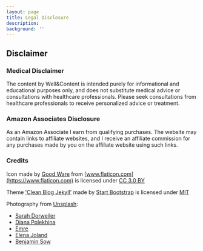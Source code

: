 ```yaml
---
layout: page
title: Legal Disclosure
description: 
background: ''
---
```


## Disclaimer

### Medical Disclaimer

The content by Well&Content is intended purely for informational and educational purposes only, and does not substitute medical advice or consultations with healthcare professionals. Please seek consultations from healthcare professionals to receive personalized advice or treatment.

### Amazon Associates Disclosure

As an Amazon Associate I earn from qualifying purchases. The website may contain links to affiliate websites, and I receive an affiliate commission for any purchases made by you on the affiliate website using such links.

### Credits

Icon made by [Good Ware](https://www.flaticon.com/authors/good-ware) from [www.flaticon.com](https://www.flaticon.com) is licensed under [CC 3.0 BY](https://creativecommons.org/licenses/by/3.0/)

Theme ['Clean Blog Jekyll'](https://startbootstrap.com/theme/clean-blog-jekyll) made by [Start Bootstrap](https://startbootstrap.com/) is licensed under [MIT](https://github.com/StartBootstrap/startbootstrap-clean-blog-jekyll/blob/master/LICENSE)

Photography from [Unsplash](https://unsplash.com/):
* [Sarah Dorweiler](https://unsplash.com/@sarahdorweiler)
* [Diana Polekhina](https://unsplash.com/@diana_pole)
* [Emre](https://unsplash.com/@reo)
* [Elena Joland](https://unsplash.com/@labf)
* [Benjamin Sow](https://unsplash.com/@bensow)

<!--
* [JESHOOTS](https://unsplash.com/@jeshoots)
* [Roberto Nickson](https://unsplash.com/@rpnickson)
* [Content Pixie](https://unsplash.com/@contentpixie)
* [五玄土 ORIENTO](https://unsplash.com/@oriento)
* [Le Buzz](https://unsplash.com/@le_buzz)
* [Kelly Sikkema](https://unsplash.com/@kellysikkema)
-->